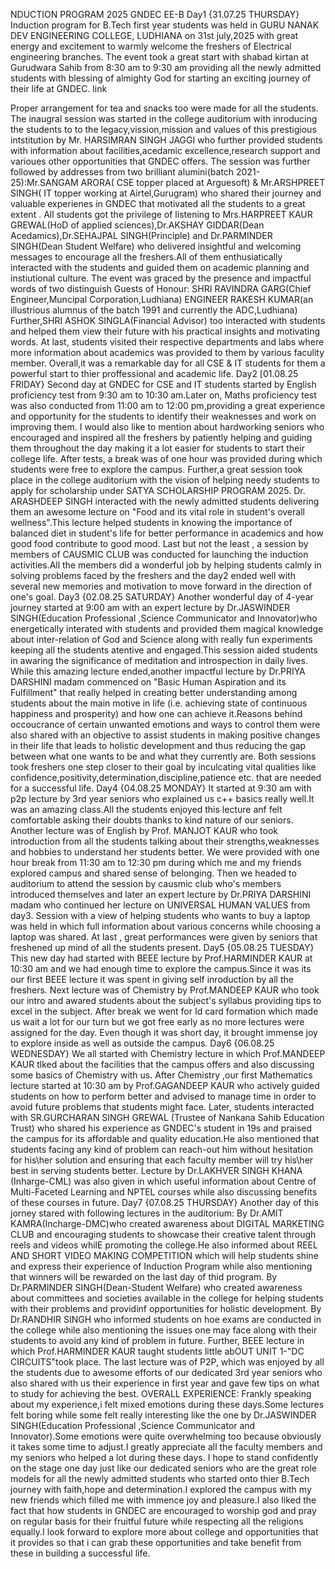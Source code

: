NDUCTION PROGRAM 2025 GNDEC
EE-B
Day1 {31.07.25 THURSDAY}
Induction program for B.Tech first year students was held in GURU NANAK DEV ENGINEERING COLLEGE, LUDHIANA on 31st july,2025 with great energy and excitement to warmly welcome the freshers of Electrical engineering branches.
The event took a great start with shabad kirtan at Gurudwara Sahib from 8:30 am to 9:30 am providing all the newly admitted students with blessing of almighty God for starting an exciting journey of their life at GNDEC.
link

Proper arrangement for tea and snacks too were made for all the students.
The inaugral session was started in the college auditorium with inroducing the students to to the legacy,vission,mission and values of this prestigious intstitution by Mr. HARSIMRAN SINGH JAGGI who further provided students with information about facilities,acedamic excellence,research support and varioues other opportunities that GNDEC offers.
The session was further followed by addresses from two brilliant alumini(batch 2021-25):Mr.SANGAM ARORA( CSE topper placed at Arguesoft) & Mr.ARSHPREET SINGH( IT topper working at Airtel,Gurugram) who shared their journey and valuable experienes in GNDEC that motivated all the students to a great extent .
All students got the privilege of listening to Mrs.HARPREET KAUR GREWAL(HoD of applied sciences),Dr.AKSHAY GIDDAR(Dean Acedamics),Dr.SEHAJPAL SINGH(Principle) and Dr.PARMINDER SINGH(Dean Student Welfare) who delivered insightful and welcoming messages to encourage all the freshers.All of them enthusiatically interacted with the students and guided them on academic planning and instiutional culture.
The event was graced by the presence and impactful words of two distinguish Guests of Honour:
SHRI RAVINDRA GARG(Chief Engineer,Muncipal Corporation,Ludhiana)
ENGINEER RAKESH KUMAR(an illustrious alumnus of the batch 1991 and currently the ADC,Ludhiana)
Further,SHRI ASHOK SINGLA(Financial Advisor) too interacted with students and helped them view their future with his practical insights and motivating words.
At last, students visited their respective departments and labs where more information about academics was provided to them by various faculity member.
Overall,it was a remarkable day for all CSE & IT students for them a powerful start to thier proffessional and academic life.
Day2 [01.08.25 FRIDAY}
Second day at GNDEC for CSE and IT students started by English proficiency test from 9:30 am to 10:30 am.Later on, Maths proficiency test was also conducted from 11:00 am to 12:00 pm,providing a great experience and opportunity for the students to identify their weaknesses and work on improving them.
I would also like to mention about hardworking seniors who encouraged and inspired all the freshers by patiently helping and guiding them throughout the day making it a lot easier for students to start their college life.
After tests, a break was of one hour was provided during which students were free to explore the campus.
Further,a great session took place in the college auditorium with the vision of helping needy students to apply for scholarship under SATYA SCHOLARSHIP PROGRAM 2025.
Dr. ARASHDEEP SINGH interacted with the newly admitted students delivering them an awesome lecture on "Food and its vital role in student's overall wellness".This lecture helped students in knowing the importance of balanced diet in student's life for better performance in academics and how good food contribute to good mood.
Last but not the least , a session by members of CAUSMIC CLUB was conducted for launching the induction activities.All the members did a wonderful job by helping students calmly in solving problems faced by the freshers and the day2 ended well with several new memories and motivation to move forward in the direction of one's goal.
Day3 {02.08.25 SATURDAY}
Another wonderful day of 4-year journey started at 9:00 am with an expert lecture by Dr.JASWINDER SINGH(Education Professional ,Science Communicator and Innovator)who energetically interated with students and provided them magical knowledge about inter-relation of God and Science along with really fun experiments keeping all the students atentive and engaged.This session aided students in awaring the significance of meditation and introspection in daily lives.
While this amazing lecture ended,another impactful lecture by Dr.PRIYA DARSHINI madam commenced on "Basic Human Aspiration and its Fulfillment" that really helped in creating better understanding among students about the main motive in life (i.e. achieving state of continuous happiness and prosperity) and how one can achieve it.Reasons behind occoucrance of certain unwanted emotions and ways to control them were also shared with an objective to assist students in making positive changes in their life that leads to holistic development and thus reducing the gap between what one wants to be and what they currently are.
Both sessions took freshers one step closer to their goal by inculcating vital qualities like confidence,positivity,determination,discipline,patience etc. that are needed for a successful life.
Day4 {04.08.25 MONDAY}
It started at 9:30 am with p2p lecture by 3rd year seniors who explained us c++ basics really well.It was an amazing class.All the students enjoyed this lecture anf felt comfortable asking their doubts thanks to kind nature of our seniors.
Another lecture was of English by Prof. MANJOT KAUR who took introduction from all the students talking about their strengths,weaknesses and hobbies to understand her students better.
We were provided with one hour break from 11:30 am to 12:30 pm during which me and my friends explored campus and shared sense of belonging.
Then we headed to auditorium to attend the session by causmic club who's members introduced themselves and later an expert lecture by Dr.PRIYA DARSHINI madam who continued her lecture on UNIVERSAL HUMAN VALUES from day3.
Session with a view of helping students who wants to buy a laptop was held in which full information about various concerns while choosing a laptop was shared.
At last , great performances were given by seniors that freshened up mind of all the students present.
Day5 {05.08.25 TUESDAY}
This new day had started with BEEE lecture by Prof.HARMINDER KAUR at 10:30 am and we had enough time to explore the campus.Since it was its our first BEEE lecture it was spent in giving self inroduction by all the freshers.
Next lecture was of Chemistry by Prof.MANDEEP KAUR who took our intro and awared students about the subject's syllabus providing tips to excel in the subject.
After break we went for Id card formation which made us wait a lot for our turn but we got free early as no more lectures were assigned for the day.
Even though it was short day, it brought immense joy to explore inside as well as outside the campus.
Day6 {06.08.25 WEDNESDAY}
We all started with Chemistry lecture in which Prof.MANDEEP KAUR tlked about the facilities that the campus offers and also discussing some basics of Chemistry with us.
After Chemistry ,our first Mathematics lecture started at 10:30 am by Prof.GAGANDEEP KAUR who actively guided students on how to perform better and advised to manage time in order to avoid future problems that students might face.
Later, students interacted with SR.GURCHARAN SINGH GREWAL (Trustee of Nankana Sahib Education Trust) who shared his experience as GNDEC's student in 19s and praised the campus for its affordable and quality education.He also mentioned that students facing any kind of problem can reach-out him without hesitation for his\her solution and ensuring that each faculty member will try his\her best in serving students better.
Lecture by Dr.LAKHVER SINGH KHANA (Inharge-CML) was also given in which useful information about Centre of Multi-Faceted Learning and NPTEL courses while also discussing benefits of these courses in future.
Day7 {07.08.25 THURSDAY}
Another day of this jorney stared with following lectures in the auditorium:
By Dr.AMIT KAMRA(Incharge-DMC)who created awareness about DIGITAL MARKETING CLUB and encouraging students to showcase their creative talent through reels and videos whilE promoting the college.He also informed about REEL AND SHORT VIDEO MAKING COMPETITION which will help students shine and express their experience of Induction Program while also mentioning that winners will be rewarded on the last day of thid program.
By Dr.PARMINDER SINGH(Dean-Student Welfare) who created awareness about committees and societies available in the college for helping students with their problems and providinf opportunities for holistic development.
By Dr.RANDHIR SINGH who informed students on hoe exams are conducted in the college while also mentioning the issues one may face along with their students to avoid any kind of problem in future.
Further, BEEE lecture in which Prof.HARMINDER KAUR taught students little abOUT UNIT 1-"DC CIRCUITS"took place.
The last lecture was of P2P, which was enjoyed by all the students due to awesome efforts of our dedicated 3rd year seniors who also shared with us their experience in first year and gave few tips on what to study for achieving the best.
OVERALL EXPERIENCE:
Frankly speaking about my experience,i felt mixed emotions during these days.Some lectures felt boring while some felt really interesting like the one by Dr.JASWINDER SINGH(Education Professional ,Science Communicator and Innovator).Some emotions were quite overwhelming too because obviously it takes some time to adjust.I greatly appreciate all the faculty members and my seniors who helped a lot during these days. I hope to stand confidently on the stage one day just like our dedicated seniors who are the great role models for all the newly admitted students who started onto thier B.Tech journey with faith,hope and determination.I explored the campus with my new friends which filled me with immence joy and pleasure.I also liked the fact that how students in GNDEC are encouraged to worship god and pray on regular basis for their fruitful future while respecting all the religions equally.I look forward to explore more about college and opportunities that it provides so that i can grab these opportunities and take benefit from these in building a successful life.
